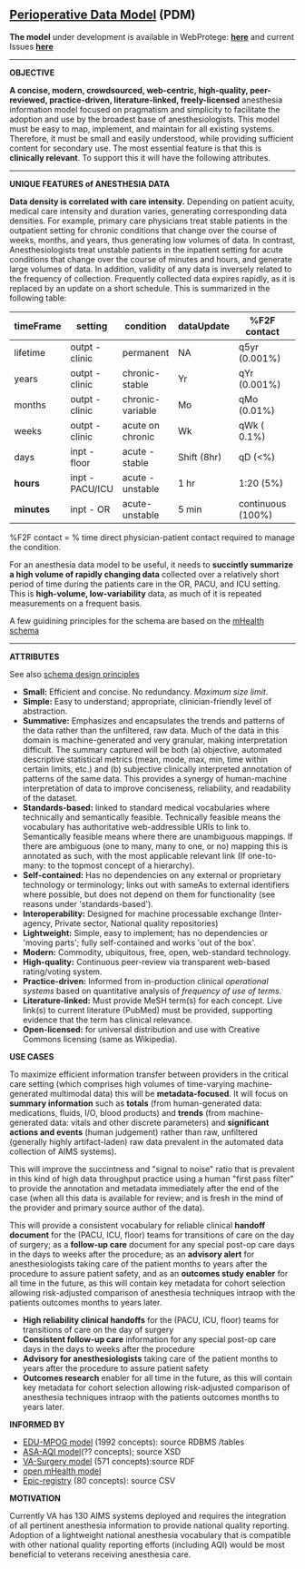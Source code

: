 ## [Perioperative Data Model](http://webprotege.stanford.edu/#Edit:projectId=6e850880-fed9-4b75-bbb0-8c57119cca1a) (PDM)


**The model** under development is available in WebProtege: [**here**](http://webprotege.stanford.edu/#Edit:projectId=6e850880-fed9-4b75-bbb0-8c57119cca1a) and current Issues [**here**](https://github.com/healthschema/anesthesia/issues)


***
**OBJECTIVE**

**A concise, modern, crowdsourced,  web-centric, high-quality, peer-reviewed, practice-driven, literature-linked, freely-licensed** anesthesia information model focused on pragmatism and simplicity to facilitate the adoption and use by the broadest base of anesthesiologists. This model must be easy to map, implement, and maintain for all existing systems.  Therefore, it must be small and easily understood, while providing sufficient content for secondary use.   The most essential feature is that this is **clinically relevant**.  To support this it will have the following attributes.


***
**UNIQUE FEATURES of ANESTHESIA DATA**

**Data density is correlated with care intensity.** Depending on patient acuity, medical care intensity and duration varies, generating corresponding data densities.  For example, primary care physicians treat stable patients in the outpatient setting for chronic conditions that change over the course of weeks, months, and years, thus generating low volumes of data. In contrast, Anesthesiologists treat unstable patients in the inpatient setting for acute conditions that change over the course of minutes and hours, and generate large volumes of data.  In addition, validity of any data is inversely related to the frequency of collection. Frequently collected data expires rapidly, as it is replaced by an update on a short schedule. This is summarized in the following table:

timeFrame |setting | condition | dataUpdate | %F2F contact | encounter
---- | ---- | ---- | ---- | ---- | ----
lifetime |outpt - clinic | permanent | NA | q5yr (0.001%) | 15 min
years | outpt -  clinic | chronic-stable | Yr | qYr (0.001%) | 15min
months | outpt -  clinic | chronic-variable | Mo | qMo (0.01%) | 15min
weeks | outpt -  clinic | acute on chronic | Wk | qWk ( 0.1%) | 15min
days | inpt - floor | acute - stable | Shift (8hr) | qD (<%) |30min
**hours** | inpt -  PACU/ICU | acute - unstable | 1 hr | 1:20 (5%) | 30min
**minutes** | inpt -  OR | acute-unstable | 5 min | continuous (100%) | 2-8 hours

%F2F contact = % time direct physician-patient contact required to manage the condition. 

For an anesthesia data model to be useful, it needs to **succintly summarize a high volume of rapidly changing data** collected over a relatively short period of time during the patients care in the OR, PACU, and ICU setting. This is **high-volume, low-variability** data, as much of it is repeated measurements on a frequent basis.

A few guidining principles for the schema are based on the [mHealth schema](http://www.openmhealth.org/documentation/#/schema-docs/schema-design-principles)



***
**ATTRIBUTES**

See also [schema design principles](http://www.openmhealth.org/documentation/#/schema-docs/schema-design-principles/)

* **Small:**  Efficient and concise. No redundancy. _Maximum size limit_.
* **Simple:** Easy to understand; appropriate, clinician-friendly level of abstraction.
* **Summative:** Emphasizes and encapsulates the trends and patterns of the data rather than the unfiltered, raw data. Much of the data in this domain is machine-generated and very granular, making interpretation difficult. The summary captured will be both (a) objective, automated descriptive statistical metrics (mean, mode, max, min, time within certain limits, etc.)  and (b) subjective clinically interpreted annotation of patterns of the same data. This provides a synergy of human-machine interpretation of data to improve conciseness, reliability, and readability of the dataset.
* **Standards-based:** linked to standard medical vocabularies where technically and semantically feasible. Technically feasible means the vocabulary has authoritative web-addressible URIs to link to. Semantically feasible means where there are unambiguous mappings. If there are ambiguous (one to many, many to one, or no) mapping this is annotated as such, with the most applicable relevant link (If one-to-many: to the topmost concept of a hierarchy).
* **Self-contained:** Has no dependencies on any external or proprietary technology or terminology; links out with sameAs to external identifiers where possible, but does not depend on them for functionality (see reasons under 'standards-based').
* **Interoperability:** Designed for machine processable exchange (Inter-agency, Private sector, National quality repositories)
* **Lightweight:** Simple, easy to implement; has no dependencies or 'moving parts'; fully self-contained and works 'out of the box'.
* **Modern:** Commodity, ubiquitous, free, open, web-standard technology.
* **High-quality:** Continuous peer-review via transparent web-based rating/voting system.
* **Practice-driven:** Informed from in-production clinical *operational systems* based on quantitative analysis of *frequency of use of terms*.
* **Literature-linked:** Must provide MeSH term(s) for each concept. Live link(s) to current literature (PubMed) must be provided, supporting evidence that the term has clinical relevance.
* **Open-licensed:** for universal distribution and use with Creative Commons licensing (same as Wikipedia).



**USE CASES**

To maximize efficient information transfer between providers in the critical care setting (which comprises high volumes of time-varying machine-generated multimodal data)  this will be **metadata-focused**. It will focus on **summary information** such as **totals** (from human-generated data: medications, fluids, I/O, blood products) and **trends**  (from machine-generated data: vitals and other discrete parameters) and **significant actions and events** (human judgement) rather than raw, unfiltered (generally highly artifact-laden) raw data prevalent in the automated data collection of AIMS systems). 

This will improve the succintness and "signal to noise" ratio that is prevalent in this kind of high data throughput practice using a human "first pass filter" to provide the annotation and metadata immediately after the end of the case (when all this data is available for review; and is fresh in the mind of the provider and primary source author of the data).

This will provide a consistent vocabulary for reliable clinical **handoff  document** for the (PACU, ICU, floor) teams for transitions of care on the day of surgery; as a  **follow-up  care** document for any special post-op care days in the days to  weeks after the procedure; as an **advisory alert** for anesthesiologists taking care of the patient months to years after the procedure to assure patient safety, and as an **outcomes  study enabler** for all time in the future, as this will contain key metadata for cohort selection allowing risk-adjusted comparison of anesthesia techniques intraop with the patients outcomes months to years later.


* **High reliability clinical handoffs** for the (PACU, ICU, floor) teams for transitions of care on the day of surgery
* **Consistent follow-up care** information for any special post-op care days in the days to weeks after the procedure
* **Advisory for anesthesiologists** taking care of the patient months to years after the procedure to assure patient safety
* **Outcomes research** enabler for all time in the future, as this will contain key metadata for cohort selection allowing risk-adjusted comparison of anesthesia techniques intraop with the patients outcomes months to years later.




**INFORMED BY**
* [EDU-MPOG model](https://github.com/healthschema/anesthesia/tree/master/edu-MPOG) (1992 concepts): source RDBMS /tables
* [ASA-AQI model](https://github.com/healthschema/anesthesia/tree/master/asa-AQI)(?? concepts); source  XSD
* [VA-Surgery model](https://github.com/healthschema/anesthesia/tree/master/va-SURG) (571 concepts):source RDF
* [open mHealth model](http://www.openmhealth.org/features/features-overview/)
* [Epic-registry](https://github.com/healthschema/anesthesia/tree/master/epic-registry) (80 concepts): source CSV


**MOTIVATION**

Currently VA has 130 AIMS systems deployed and requires the integration of all pertinent anesthesia information to provide national quality reporting.  Adoption of a lightweight national anesthesia vocabulary that is compatible with other national quality reporting efforts (including AQI) would be most beneficial to veterans receiving anesthesia care.

